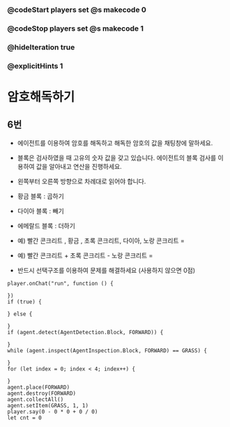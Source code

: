 ### @codeStart players set @s makecode 0
### @codeStop players set @s makecode 1

### @hideIteration true 
### @explicitHints 1


# 암호해독하기

## 6번
- 에이전트를 이용하여 암호를 해독하고 해독한 암호의 값을 채팅창에 말하세요.
- 블록은 검사하였을 때 고유의 숫자 값을 갖고 있습니다. 에이전트의 블록 검사를 이용하여 값을 알아내고 연산을 진행하세요.
- 왼쪽부터 오른쪽 방향으로 차례대로 읽어야 합니다.
- 황금 블록 : 곱하기
- 다이아 블록 : 빼기
- 에메랄드 블록 : 더하기

- 예) 빨간 콘크리트 , 황금 , 초록 콘크리트, 다이아, 노랑 콘크리트 =
- 예) 빨간 콘크리트 + 초록 콘크리트 - 노랑 콘크리트 =

- 반드시 선택구조를 이용하여 문제를 해결하세요 (사용하지 않으면 0점)

```ghost
player.onChat("run", function () {
	
})
if (true) {
	
} else {
	
}
if (agent.detect(AgentDetection.Block, FORWARD)) {
	
}
while (agent.inspect(AgentInspection.Block, FORWARD) == GRASS) {
	
}
for (let index = 0; index < 4; index++) {
	
}
agent.place(FORWARD)
agent.destroy(FORWARD)
agent.collectAll()
agent.setItem(GRASS, 1, 1)
player.say(0 - 0 * 0 + 0 / 0)
let cnt = 0
```
